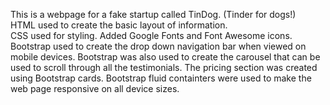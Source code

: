 This is a webpage for a fake startup called TinDog. (Tinder for dogs!) <br>
HTML used to create the basic layout of information. <br>
CSS used for styling. Added Google Fonts and Font Awesome icons.<br>
Bootstrap used to create the drop down navigation bar when viewed on mobile devices. Bootstrap was also used to create the carousel that can
be used to scroll through all the testimonials. The pricing section was created using Bootstrap cards. Bootstrap fluid containters were used
to make the web page responsive on all device sizes.
